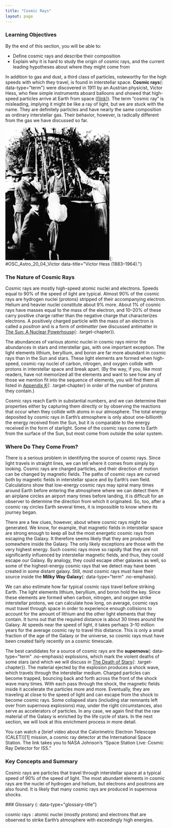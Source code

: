 ```yaml
---
title: "Cosmic Rays"
layout: page
---
```



### Learning Objectives

By the end of this section, you will be able to:

* Define cosmic rays and describe their composition
* Explain why it is hard to study the origin of cosmic rays, and the current leading hypotheses about where they might come from

In addition to gas and dust, a third class of particles, noteworthy for the high speeds with which they travel, is found in interstellar space. **Cosmic rays**{: data-type="term"} were discovered in 1911 by an Austrian physicist, Victor Hess, who flew simple instruments aboard balloons and showed that high-speed particles arrive at Earth from space ([\[link\]](#OSC_Astro_20_04_Victor)). The term “cosmic ray” is misleading, implying it might be like a ray of light, but we are stuck with the name. They are definitely particles and have nearly the same composition as ordinary interstellar gas. Their behavior, however, is radically different from the gas we have discussed so far.

 ![Photograph of Victor Hess standing in the gondola of his research balloon.](../resources/OSC_Astro_20_04_Victor.jpg "Cosmic-ray pioneer Victor Hess returns from a 1912 balloon flight that reached an altitude of 5.3 kilometers. It was on such balloon flights that Hess discovered cosmic rays."){: #OSC_Astro_20_04_Victor data-title="Victor Hess (1883&#x2013;1964)."}

### The Nature of Cosmic Rays

Cosmic rays are mostly high-speed atomic nuclei and electrons. Speeds equal to 90% of the speed of light are typical. Almost 90% of the cosmic rays are hydrogen nuclei (protons) stripped of their accompanying electron. Helium and heavier nuclei constitute about 9% more. About 1% of cosmic rays have masses equal to the mass of the electron, and 10–20% of these carry positive charge rather than the negative charge that characterizes electrons. A positively charged particle with the mass of an electron is called a *positron* and is a form of *antimatter* (we discussed antimatter in [The Sun: A Nuclear Powerhouse](/m59880){: .target-chapter}).

The abundances of various atomic nuclei in cosmic rays mirror the abundances in stars and interstellar gas, with one important exception. The light elements lithium, beryllium, and boron are far more abundant in cosmic rays than in the Sun and stars. These light elements are formed when high-speed, cosmic-ray nuclei of carbon, nitrogen, and oxygen collide with protons in interstellar space and break apart. (By the way, if you, like most readers, have not memorized all the elements and want to see how any of those we mention fit into the sequence of elements, you will find them all listed in [Appendix K](/m60004){: .target-chapter} in order of the number of protons they contain.)

Cosmic rays reach Earth in substantial numbers, and we can determine their properties either by capturing them directly or by observing the reactions that occur when they collide with atoms in our atmosphere. The total energy deposited by cosmic rays in Earth’s atmosphere is only about one-billionth the energy received from the Sun, but it is comparable to the energy received in the form of starlight. Some of the cosmic rays come to Earth from the surface of the Sun, but most come from outside the solar system.

### Where Do They Come From?

There is a serious problem in identifying the source of cosmic rays. Since light travels in straight lines, we can tell where it comes from simply by looking. Cosmic rays are charged particles, and their direction of motion can be changed by magnetic fields. The paths of cosmic rays are curved both by magnetic fields in interstellar space and by Earth’s own field. Calculations show that low-energy cosmic rays may spiral many times around Earth before entering the atmosphere where we can detect them. If an airplane circles an airport many times before landing, it is difficult for an observer to determine the direction from which it originated. So, too, after a cosmic ray circles Earth several times, it is impossible to know where its journey began.

There are a few clues, however, about where cosmic rays might be generated. We know, for example, that magnetic fields in interstellar space are strong enough to keep all but the most energetic cosmic rays from escaping the Galaxy. It therefore seems likely that they are produced somewhere inside the Galaxy. The only likely exceptions are those with the very highest energy. Such cosmic rays move so rapidly that they are not significantly influenced by interstellar magnetic fields, and thus, they could escape our Galaxy. By analogy, they could escape other galaxies as well, so some of the highest-energy cosmic rays that we detect may have been created in some distant galaxy. Still, most cosmic rays must have their source inside the **Milky Way Galaxy**{: data-type="term" .no-emphasis}.

We can also estimate how far typical cosmic rays travel before striking Earth. The light elements lithium, beryllium, and boron hold the key. Since these elements are formed when carbon, nitrogen, and oxygen strike interstellar protons, we can calculate how long, on average, cosmic rays must travel through space in order to experience enough collisions to account for the amount of lithium and the other light elements that they contain. It turns out that the required distance is about 30 times around the Galaxy. At speeds near the speed of light, it takes perhaps 3–10 million years for the average cosmic ray to travel this distance. This is only a small fraction of the age of the Galaxy or the universe, so cosmic rays must have been created fairly recently on a cosmic timescale.

The best candidates for a source of cosmic rays are the **supernova**{: data-type="term" .no-emphasis} explosions, which mark the violent deaths of some stars (and which we will discuss in [The Death of Stars](/m59931){: .target-chapter}). The material ejected by the explosion produces a shock wave, which travels through the interstellar medium. Charged particles can become trapped, bouncing back and forth across the front of the shock wave many times. With each pass through the shock, the magnetic fields inside it accelerate the particles more and more. Eventually, they are traveling at close to the speed of light and can escape from the shock to become cosmic rays. Some collapsed stars (including star remnants left over from supernova explosions) may, under the right circumstances, also serve as accelerators of particles. In any case, we again find that the raw material of the Galaxy is enriched by the life cycle of stars. In the next section, we will look at this enrichment process in more detail.

<div data-type="note" class="astronomy link-to-learning" markdown="1">
You can watch a [brief video about the Calorimetric Electron Telescope (CALET)][1] mission, a cosmic ray detector at the International Space Station. The link takes you to NASA Johnson’s “Space Station Live: Cosmic Ray Detector for ISS.”

</div>

### Key Concepts and Summary

Cosmic rays are particles that travel through interstellar space at a typical speed of 90% of the speed of light. The most abundant elements in cosmic rays are the nuclei of hydrogen and helium, but electrons and positrons are also found. It is likely that many cosmic rays are produced in supernova shocks.

<div data-type="glossary" markdown="1">
### Glossary
{: data-type="glossary-title"}

cosmic rays
: atomic nuclei (mostly protons) and electrons that are observed to strike Earth’s atmosphere with exceedingly high energies.

</div>



[1]: https://openstax.org/l/30CALETvid
